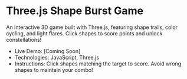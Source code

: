 # Three.js Shape Burst Game
An interactive 3D game built with Three.js, featuring shape trails, color cycling, and light flares. Click shapes to score points and unlock constellations!

- Live Demo: [Coming Soon]
- Technologies: JavaScript, Three.js
- Instructions: Click shapes matching the target to score. Avoid wrong shapes to maintain your combo!
